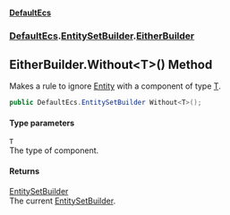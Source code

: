 #### [DefaultEcs](./index.md 'index')
### [DefaultEcs](./DefaultEcs.md 'DefaultEcs').[EntitySetBuilder](./DefaultEcs-EntitySetBuilder.md 'DefaultEcs.EntitySetBuilder').[EitherBuilder](./DefaultEcs-EntitySetBuilder-EitherBuilder.md 'DefaultEcs.EntitySetBuilder.EitherBuilder')
## EitherBuilder.Without&lt;T&gt;() Method
Makes a rule to ignore [Entity](./DefaultEcs-Entity.md 'DefaultEcs.Entity') with a component of type [T](#DefaultEcs-EntitySetBuilder-EitherBuilder-Without-T-()-T 'DefaultEcs.EntitySetBuilder.EitherBuilder.Without&lt;T&gt;().T').  
```C#
public DefaultEcs.EntitySetBuilder Without<T>();
```
#### Type parameters
<a name='DefaultEcs-EntitySetBuilder-EitherBuilder-Without-T-()-T'></a>
`T`  
The type of component.  
  
#### Returns
[EntitySetBuilder](./DefaultEcs-EntitySetBuilder.md 'DefaultEcs.EntitySetBuilder')  
The current [EntitySetBuilder](./DefaultEcs-EntitySetBuilder.md 'DefaultEcs.EntitySetBuilder').  
